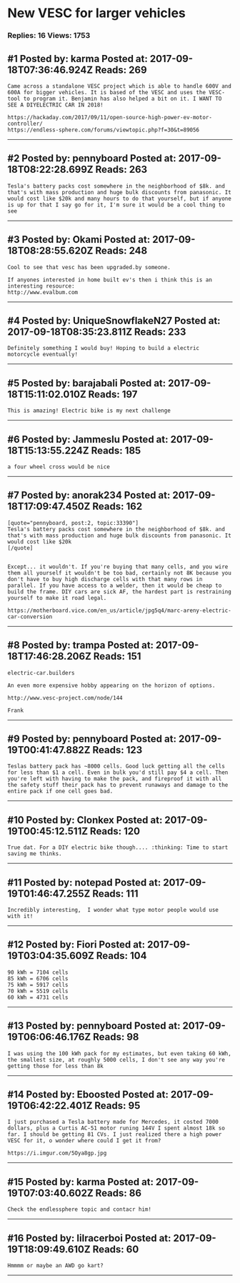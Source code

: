 # New VESC for larger vehicles

### Replies: 16 Views: 1753

## \#1 Posted by: karma Posted at: 2017-09-18T07:36:46.924Z Reads: 269

```
Came across a standalone VESC project which is able to handle 600V and 600A for bigger vehicles. It is based of the VESC and uses the VESC-tool to program it. Benjamin has also helped a bit on it. I WANT TO SEE A DIYELECTRIC CAR IN 2018!

https://hackaday.com/2017/09/11/open-source-high-power-ev-motor-controller/
https://endless-sphere.com/forums/viewtopic.php?f=30&t=89056
```

---
## \#2 Posted by: pennyboard Posted at: 2017-09-18T08:22:28.699Z Reads: 263

```
Tesla's battery packs cost somewhere in the neighborhood of $8k. and that's with mass production and huge bulk discounts from panasonic. It would cost like $20k and many hours to do that yourself, but if anyone is up for that I say go for it, I'm sure it would be a cool thing to see
```

---
## \#3 Posted by: Okami Posted at: 2017-09-18T08:28:55.620Z Reads: 248

```
Cool to see that vesc has been upgraded.by someone.

If anyones interested in home built ev's then i think this is an interesting resource:
http://www.evalbum.com
```

---
## \#4 Posted by: UniqueSnowflakeN27 Posted at: 2017-09-18T08:35:23.811Z Reads: 233

```
Definitely something I would buy! Hoping to build a electric motorcycle eventually!
```

---
## \#5 Posted by: barajabali Posted at: 2017-09-18T15:11:02.010Z Reads: 197

```
This is amazing! Electric bike is my next challenge
```

---
## \#6 Posted by: Jammeslu Posted at: 2017-09-18T15:13:55.224Z Reads: 185

```
a four wheel cross would be nice
```

---
## \#7 Posted by: anorak234 Posted at: 2017-09-18T17:09:47.450Z Reads: 162

```
[quote="pennyboard, post:2, topic:33390"]
Tesla's battery packs cost somewhere in the neighborhood of $8k. and that's with mass production and huge bulk discounts from panasonic. It would cost like $20k
[/quote]


Except... it wouldn't. If you're buying that many cells, and you wire them all yourself it wouldn't be too bad, certainly not 8K because you don't have to buy high discharge cells with that many rows in parallel. If you have access to a welder, then it would be cheap to build the frame. DIY cars are sick AF, the hardest part is restraining yourself to make it road legal.

https://motherboard.vice.com/en_us/article/jpg5q4/marc-areny-electric-car-conversion
```

---
## \#8 Posted by: trampa Posted at: 2017-09-18T17:46:28.206Z Reads: 151

```
electric-car.builders

An even more expensive hobby appearing on the horizon of options. 

http://www.vesc-project.com/node/144

Frank
```

---
## \#9 Posted by: pennyboard Posted at: 2017-09-19T00:41:47.882Z Reads: 123

```
Teslas battery pack has ~8000 cells. Good luck getting all the cells for less than $1 a cell. Even in bulk you'd still pay $4 a cell. Then you're left with having to make the pack, and fireproof it with all the safety stuff their pack has to prevent runaways and damage to the entire pack if one cell goes bad.
```

---
## \#10 Posted by: Clonkex Posted at: 2017-09-19T00:45:12.511Z Reads: 120

```
True dat. For a DIY electric bike though.... :thinking: Time to start saving me thinks.
```

---
## \#11 Posted by: notepad Posted at: 2017-09-19T01:46:47.255Z Reads: 111

```
Incredibly interesting,  I wonder what type motor people would use with it!
```

---
## \#12 Posted by: Fiori Posted at: 2017-09-19T03:04:35.609Z Reads: 104

```
90 kWh = 7104 cells
85 kWh = 6706 cells
75 kWh = 5917 cells
70 kWh = 5519 cells
60 kWh = 4731 cells
```

---
## \#13 Posted by: pennyboard Posted at: 2017-09-19T06:06:46.176Z Reads: 98

```
I was using the 100 kWh pack for my estimates, but even taking 60 kWh, the smallest size, at roughly 5000 cells, I don't see any way you're getting those for less than 8k
```

---
## \#14 Posted by: Eboosted Posted at: 2017-09-19T06:42:22.401Z Reads: 95

```
I just purchased a Tesla battery made for Mercedes, it costed 7000 dollars, plus a Curtis AC-51 motor runing 144V I spent almost 18k so far. I should be getting 81 CVs. I just realized there a high power VESC for it, o wonder where could I get it from?

https://i.imgur.com/5Oya8gp.jpg
```

---
## \#15 Posted by: karma Posted at: 2017-09-19T07:03:40.602Z Reads: 86

```
Check the endlessphere topic and contacr him!
```

---
## \#16 Posted by: lilracerboi Posted at: 2017-09-19T18:09:49.610Z Reads: 60

```
Hmmmm or maybe an AWD go kart?
```

---
